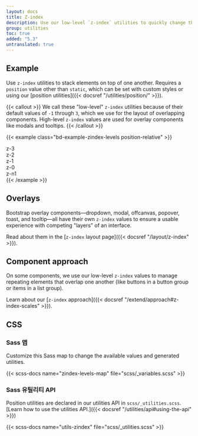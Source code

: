 ```yaml
---
layout: docs
title: Z-index
description: Use our low-level `z-index` utilities to quickly change the stack level of an element or component.
group: utilities
toc: true
added: "5.3"
untranslated: true
---
```


## Example

Use `z-index` utilities to stack elements on top of one another. Requires a `position` value other than `static`, which can be set with custom styles or using our [position utilities]({{< docsref "/utilities/position/" >}}).

{{< callout >}}
We call these "low-level" `z-index` utilities because of their default values of `-1` through `3`, which we use for the layout of overlapping components. High-level `z-index` values are used for overlay components like modals and tooltips.
{{< /callout >}}

{{< example class="bd-example-zindex-levels position-relative" >}}
<div class="z-3 position-absolute p-5 rounded-3"><span>z-3</span></div>
<div class="z-2 position-absolute p-5 rounded-3"><span>z-2</span></div>
<div class="z-1 position-absolute p-5 rounded-3"><span>z-1</span></div>
<div class="z-0 position-absolute p-5 rounded-3"><span>z-0</span></div>
<div class="z-n1 position-absolute p-5 rounded-3"><span>z-n1</span></div>
{{< /example >}}

## Overlays

Bootstrap overlay components—dropdown, modal, offcanvas, popover, toast, and tooltip—all have their own `z-index` values to ensure a usable experience with competing "layers" of an interface.

Read about them in the [`z-index` layout page]({{< docsref "/layout/z-index" >}}).

## Component approach

On some components, we use our low-level `z-index` values to manage repeating elements that overlap one another (like buttons in a button group or items in a list group).

Learn about our [`z-index` approach]({{< docsref "/extend/approach#z-index-scales" >}}).

## CSS

### Sass 맵

Customize this Sass map to change the available values and generated utilities.

{{< scss-docs name="zindex-levels-map" file="scss/_variables.scss" >}}

### Sass 유틸리티 API

Position utilities are declared in our utilities API in `scss/_utilities.scss`. [Learn how to use the utilities API.]({{< docsref "/utilities/api#using-the-api" >}})

{{< scss-docs name="utils-zindex" file="scss/_utilities.scss" >}}
